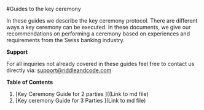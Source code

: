 #Guides to the key ceremony

In these guides we describe the key ceremony protocol. There are different ways a key ceremony can be executed. In these documents, we give our recommendations on performing a ceremony based on experiences and requirements from the Swiss banking industry.

**Support**

For all inquiries not already covered in these guides feel free to contact us directly via: support@riddleandcode.com


**Table of Contents**

1. [Key Ceremony Guide for 2 parties ]((Link to md file)
2. [Key ceremony Guide for 3 Parties ](Link to md file)
